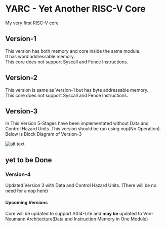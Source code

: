 # YARC - Yet Another RISC-V Core

My very first RISC-V core

## Version-1

This version has both memory and core inside the same module.\
It has word addressable memory.\
This core does not support Syscall and Fence Instructions.

## Version-2

This version is same as Version-1 but has byte addressable memory.\
This core does not support Syscall and Fence Instructions.

## Version-3

In This Version 5-Stages have been implementated without Data and Control Hazard Units.
This version should be run using nop(No Operation).
Below is Block Diagram of Version-3

![alt text](https://github.com/itsmerkvp/riscv-core/blob/main/version-3/draw.io/riscv_5_stage.jpg?raw=true)

## **yet to be Done**
### Version-4

Updated Version 3 with Data and Control Hazard Units. (There will be no need for a nop here)

#### Upcoming Versions

Core will be updated to support AXI4-Lite and **may be** updated to Von-Neumann Architecture(Data and Instruction Memory in One Module)
